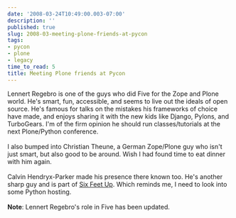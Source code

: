 ```yaml
---
date: '2008-03-24T10:49:00.003-07:00'
description: ''
published: true
slug: 2008-03-meeting-plone-friends-at-pycon
tags:
- pycon
- plone
- legacy
time_to_read: 5
title: Meeting Plone friends at Pycon
---
```


Lennert Regebro is one of the guys who did Five for the Zope and Plone world.  He's smart, fun, accessible, and seems to live out the ideals of open source.  He's famous for talks on the mistakes his frameworks of choice have made, and enjoys sharing it with the new kids like Django, Pylons, and TurboGears.  I'm of the firm opinion he should run classes/tutorials at the next Plone/Python conference.<br /><br />I also bumped into Christian Theune, a German Zope/Plone guy who isn't just smart, but also good to be around. Wish I had found time to eat dinner with him again.<br /><br />Calvin Hendryx-Parker made his presence there known too.  He's another sharp guy and is part of <a href="http://www.sixfeetup.com/">Six Feet Up</a>.  Which reminds me, I need to look into some Python hosting.<br /><br /><span style="font-weight: bold;">Note</span>: Lennert Regebro's role in Five has been updated.